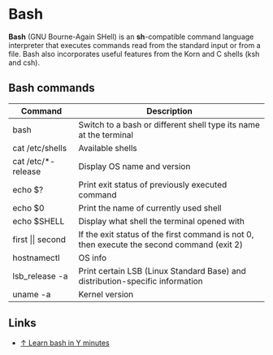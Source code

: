 # Bash

**Bash** (GNU Bourne-Again SHell) is an **sh**-compatible command language interpreter that executes commands read from the standard input or from a file. Bash also incorporates useful features from the Korn and C shells (ksh and csh).

## Bash commands

| Command             | Description                                                                                |
| ------------------- | ------------------------------------------------------------------------------------------ |
| bash                | Switch to a bash or different shell type its name at the terminal                          |
| cat /etc/shells     | Available shells                                                                           |
| cat /etc/\*-release | Display OS name and version                                                                |
| echo $?             | Print exit status of previously executed command                                           |
| echo $0             | Print the name of currently used shell                                                                       |
| echo $SHELL         | Display what shell the terminal opened with                                                |
| first \|\| second   | If the exit status of the first command is not 0, then execute the second command (exit 2) |
| hostnamectl         | OS info                                                                                    |
| lsb_release -a      | Print certain LSB (Linux Standard Base) and distribution-specific information              |
| uname -a            | Kernel version                                                                             |

## Links

- [↑ Learn bash in Y minutes](https://learnxinyminutes.com/docs/bash/)
